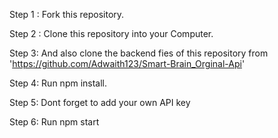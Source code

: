 Step 1 : Fork this repository.

Step 2 : Clone this repository into your Computer.

Step 3: And also clone the backend fies of this repository from 'https://github.com/Adwaith123/Smart-Brain_Orginal-Api'

Step 4: Run npm install.

Step 5: Dont forget to add your own API key

Step 6: Run npm start
